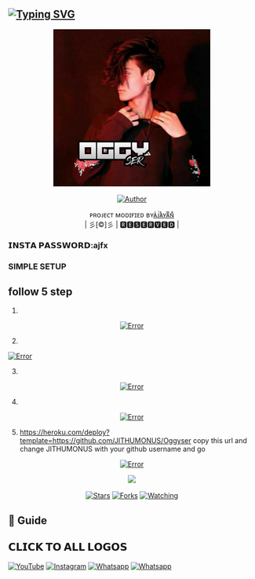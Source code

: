 ## [![Typing SVG](https://readme-typing-svg.herokuapp.com?font=Lemon+milk&color=F7000&lines=Welcome+to+oggyser+WA+Bot+repo;Created+by+Aj+fx;This+is+a+userbot+privet+and+public+bot;With+more+features)](https://git.io/typing-svg)
 
  <p align="center">
<span class="avatar"><img height='320' src="OGGYSER.jpg"> </a></span> 
</p>
  <p align="center">
<a href="https://github.com/JITHUMONUS"><img title="Author" src="https://img.shields.io/badge/Owner-𝗔𝗝𝗙𝗫-Ajfx/Kaztroserv2?color=blue&style=for-the-badge&logo=whatsapp"></a>
</p>
<p align="center">
ᴘʀᴏᴊᴇᴄᴛ ᴍᴏᴅɪғɪᴇᴅ ʙʏ<a href="https://github.com/cyberchekuthan">ᴀͥᴊͭᴀᷤʏᴀͫɴͤ</a>
    <br>
       | 彡[©]彡 |
       🆁🅴🆂🅴🆁🆅🅴🅳 |
    <br> 
</p>

### 𝗜𝗡𝗦𝗧𝗔 𝗣𝗔𝗦𝗦𝗪𝗢𝗥𝗗:ajfx

### SIMPLE SETUP

## follow 5 step
1.
<p align="center">
<a href="https://github.com/signup/"><span class="avatar"><img height='120' src="./photo/Kaztroser-19.png" alt="Error"> </a></span>
 
2.
<a href="https://replit.com/@JITHUMONUS/Kaztroser?v=1"><span class="avatar"><img height='120' src="./photo/Kaztroser-16.png" alt="Error"> </a></span>
  
3.
<p align="center">
 <a href="https://signup.heroku.com"><span class="avatar"><img height='120' src="./photo/Kaztroser-17.png" alt="Error"> </a></span>

4.
<p align="center">
 <a href="https://github.com/JITHUMONUS/Oggyser/fork"><span class="avatar"><img height='120' src="./photo/Kaztroser-23.png" alt="Error"> </a></span>

5. https://heroku.com/deploy?template=https://github.com/JITHUMONUS/Oggyser copy this url and change JITHUMONUS with your github username and go<br>


  <p align="center">
  <a href="httsp://github.com/JITHUMONUS/Oggyser">
   <p align="center">
<a href="https://github.com/JITHUMONUS/Oggyser/blob/master/plugins/README.md"><span class="avatar"><img height='20' src="https://komarev.com/ghpvc/?username=JITHUMONUS&label=Profile%20views&color=ff69b4&label=Profile+Views&style=plastic" alt="Error"> </a></span>
<a href="https://github.com/JITHUMONUS/followers">
  <p align="center">
<img src="https://img.shields.io/github/repo-size/JITHUMONUS/Oggyser?color=green&label=Repo%20total%20size&style=plastic">
<p align="center">
<a href="https://github.com/JITHUMONUS/followers"
<img title="Followers" src="https://img.shields.io/github/followers/JITHUMONUS?color=blue&style=flat-square"></a>
<a href="https://github.com/JITHUMONUS/Oggyser/stargazers/"><img title="Stars" src="https://img.shields.io/github/stars/JITHUMONUS/Oggyser?color=blue&style=flat-square"></a>
<a href="https://github.com/JITHUMONUS/Oggyser/network/members"><img title="Forks" src="https://img.shields.io/github/forks/JITHUMONUS/Oggyser?color=blue&style=flat-square"></a>
<a href="https://github.com/JITHUMONUS/Oggyser/watchers"><img title="Watching" src="https://img.shields.io/github/watchers/JITHUMONUS/Oggyser?label=Watchers&color=blue&style=flat-square"></a>
</p>

## 📢 Guide

## 𝗖𝗟𝗜𝗖𝗞 𝗧𝗢 𝗔𝗟𝗟 𝗟𝗢𝗚𝗢𝗦

<a href="https://youtu.be/AGk2F4uORtc/" target="_blank"><img src="https://img.shields.io/badge/YouTube-%231877F2.svg?&style=flat-square&logo=YouTube&logoColor=white" alt="YouTube"></a>
<a href="https://instagram.com/_aj_fx._?utm_medium=copy_link" target="_blank"><img src="https://img.shields.io/badge/Instagram-%23E4405F.svg?&style=flat-square&logo=instagram&logoColor=white" alt="Instagram"></a>
<a href="https://wa.me/918281440156" target="_blank"><img src="https://img.shields.io/badge/whatsapp-%808080.svg?&style=flat-square&logo=Whatsapp&logoColor=white" alt="Whatsapp"></a>
<a href="https://chat.whatsapp.com/EdukdzFc6suJNCs62aJB3f" target="_blank"><img src="https://img.shields.io/badge/kaztroser bot group-%808080.svg?&style=flat-square&logo=Whatsapp&logoColor=white" alt="Whatsapp"></a>


